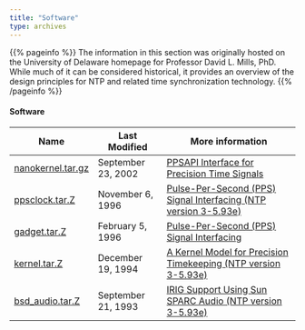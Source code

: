 ```yaml
---
title: "Software"
type: archives
---
```


{{% pageinfo %}}
The information in this section was originally hosted on the University of Delaware homepage for Professor David L. Mills, PhD. While much of it can be considered historical, it provides an overview of the design principles for NTP and related time synchronization technology.
{{% /pageinfo %}}

#### Software

| Name | Last Modified | More information |
| ----- | ----- | ----- |
| [nanokernel.tar.gz](/reflib/software/nanokernel.tar.gz) | September 23, 2002 | [PPSAPI Interface for Precision Time Signals](/documentation/4.2.8-series/kernpps/) |
| [ppsclock.tar.Z](/reflib/software/ppsclock.tar.Z) | November 6, 1996 | [Pulse-Per-Second (PPS) Signal Interfacing (NTP version 3-5.93e)](/documentation/3-5.93e/pps/) |
| [gadget.tar.Z](/reflib/software/gadget.tar.Z) | February 5, 1996 | [Pulse-Per-Second (PPS) Signal Interfacing](/documentation/4.2.8-series/pps/) |
| [kernel.tar.Z](/reflib/software/kernel.tar.Z) | December 19, 1994 | [A Kernel Model for Precision Timekeeping (NTP version 3-5.93e)](/documentation/3-5.93e/kern/) |
| [bsd_audio.tar.Z](/reflib/software/ntp3/bsd_audio.tar.Z) | September 21, 1993 | [IRIG Support Using Sun SPARC Audio (NTP version 3-5.93e)](/documentation/3-5.93e/irig/) |